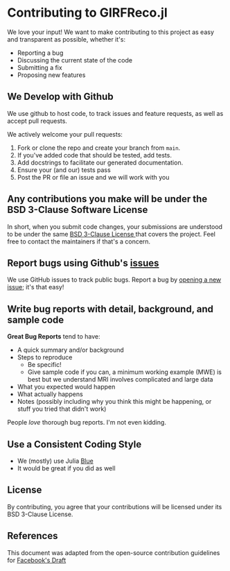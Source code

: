 # Contributing to GIRFReco.jl
We love your input! We want to make contributing to this project as easy and transparent as possible, whether it's:

- Reporting a bug
- Discussing the current state of the code
- Submitting a fix
- Proposing new features

## We Develop with Github
We use github to host code, to track issues and feature requests, as well as accept pull requests.

We actively welcome your pull requests:

1. Fork or clone the repo and create your branch from `main`.
2. If you've added code that should be tested, add tests.
3. Add docstrings to facilitate our generated documentation.
4. Ensure your (and our) tests pass
5. Post the PR or file an issue and we will work with you

## Any contributions you make will be under the BSD 3-Clause Software License
In short, when you submit code changes, your submissions are understood to be under the same [BSD 3-Clause License
](https://choosealicense.com/licenses/bsd-3-clause/) that covers the project. Feel free to contact the maintainers if that's a concern.

## Report bugs using Github's [issues](https://github.com/BRAIN-TO/GIRFReco.jl/issues)
We use GitHub issues to track public bugs. Report a bug by [opening a new issue](https://github.com/BRAIN-TO/GIRFReco.jl/issues/new/choose); it's that easy!

## Write bug reports with detail, background, and sample code

**Great Bug Reports** tend to have:

- A quick summary and/or background
- Steps to reproduce
  - Be specific!
  - Give sample code if you can, a minimum working example (MWE) is best but we understand MRI involves complicated and large data
- What you expected would happen
- What actually happens
- Notes (possibly including why you think this might be happening, or stuff you tried that didn't work)

People *love* thorough bug reports. I'm not even kidding.

## Use a Consistent Coding Style
* We (mostly) use Julia [Blue](https://github.com/invenia/BlueStyle)
* It would be great if you did as well

## License
By contributing, you agree that your contributions will be licensed under its BSD 3-Clause License.

## References
This document was adapted from the open-source contribution guidelines for [Facebook's Draft](https://github.com/facebook/draft-js/blob/a9316a723f9e918afde44dea68b5f9f39b7d9b00/CONTRIBUTING.md)
